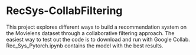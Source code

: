 # RecSys-CollabFiltering
This project explores different ways to build a recommendation system on the Movielens dataset through a collaborative filtering approach. The easiest way to test out the code is to download and run with Google Collab. Rec_Sys_Pytorch.ipynb contains the model with the best results.
